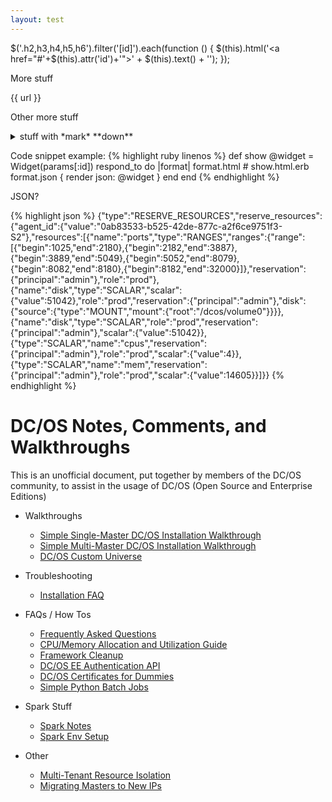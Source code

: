 ```yaml
---
layout: test
---
```


$('.h2,h3,h4,h5,h6').filter('[id]').each(function () {
    $(this).html('<a href="#'+$(this).attr('id')+'">' + $(this).text() + '</a>');
});

More stuff

{{ url }}

Other more stuff

<details><summary>stuff with *mark* **down**</summary>

## _formatted_ **heading** with [a](link)

stuff doesn't work

Collapsible until here.
</details>

Code snippet example:
{% highlight ruby linenos %}
def show
  @widget = Widget(params[:id])
  respond_to do |format|
    format.html # show.html.erb
    format.json { render json: @widget }
  end
end
{% endhighlight %}

JSON?

{% highlight json %}
{"type":"RESERVE_RESOURCES","reserve_resources":{"agent_id":{"value":"0ab83533-b525-42de-877c-a2f6ce9751f3-S2"},"resources":[{"name":"ports","type":"RANGES","ranges":{"range":[{"begin":1025,"end":2180},{"begin":2182,"end":3887},{"begin":3889,"end":5049},{"begin":5052,"end":8079},{"begin":8082,"end":8180},{"begin":8182,"end":32000}]},"reservation":{"principal":"admin"},"role":"prod"},{"name":"disk","type":"SCALAR","scalar":{"value":51042},"role":"prod","reservation":{"principal":"admin"},"disk":{"source":{"type":"MOUNT","mount":{"root":"/dcos/volume0"}}}},{"name":"disk","type":"SCALAR","role":"prod","reservation":{"principal":"admin"},"scalar":{"value":51042}},{"type":"SCALAR","name":"cpus","reservation":{"principal":"admin"},"role":"prod","scalar":{"value":4}},{"type":"SCALAR","name":"mem","reservation":{"principal":"admin"},"role":"prod","scalar":{"value":14605}}]}}
{% endhighlight %}

# DC/OS Notes, Comments, and Walkthroughs

This is an unofficial document, put together by members of the DC/OS community, to assist in the usage of DC/OS (Open Source and Enterprise Editions)

* Walkthroughs
    * [Simple Single-Master DC/OS Installation Walkthrough](walkthroughs/single-master-setup.md)
    * [Simple Multi-Master DC/OS Installation Walkthrough](walkthroughs/multi-master-setup.md)
    * [DC/OS Custom Universe](walkthroughs/custom-universe.md)


* Troubleshooting
    * [Installation FAQ](troubleshooting/installation-faq.md)


* FAQs / How Tos
    * [Frequently Asked Questions](faqs/faq.md)
    * [CPU/Memory Allocation and Utilization Guide](faqs/utilization.md)
    * [Framework Cleanup](faqs/cleanup.md)
    * [DC/OS EE Authentication API](faqs/authentication.md)
    * [DC/OS Certificates for Dummies](faqs/certificates-for-dummies.md)
    * [Simple Python Batch Jobs](faqs/simple-python-batch-jobs.md)


* Spark Stuff
    * [Spark Notes](spark/spark.md)
    * [Spark Env Setup](spark/env.md)

* Other
    * [Multi-Tenant Resource Isolation](docs/multitenant-resource-isolation.md)
    * [Migrating Masters to New IPs](docs/master-replacement.md)

